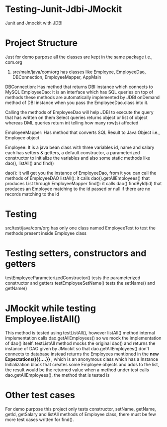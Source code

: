 # Testing-Junit-Jdbi-JMockit
Junit and Jmockit with JDBI

# Project Structure
Just for demo purpose all the classes are kept in the same package i.e., com.org
1. src/main/java/com/org has classes like Employee, EmployeeDao, DBConnection, EmployeeMapper, AppMain

DBConnection: Has method that returns DBI instance which connects to MySQL
EmployeeDao: It is an interface which has SQL queries on top of methods these methods are automatically implemented by 
  JDBI onDemand method of DBI instance when you pass the EmployeeDao.class into it.

Calling the methods of EmployeeDao will help JDBI to execute the query that has written on them
Select queries returns object or list of object whereas DML queries return int telling how many row(s) affected


EmployeeMapper: Has method that converts SQL Result to Java Object i.e., Employee object

Employee: It is a java bean class with three variables id, name and salary each has setters & getters, a default constructor, a parameterized
constructor to initialize the variables and also some static methods like dao(), listAll() and find()

dao(): it will get you the instance of EmployeeDao, from it you can call the methods of EmployeeDAO
listAll(): it calls dao().getAllEmployees() that produces List<Employee> through EmployeeMapper
find(): it calls dao().findById(id) that produces an Employee matching to the id passed or null if there are no records matching to the id

# Testing

src/test/java/com/org has only one class named EmployeeTest to test the methods present inside Employee class

# Testing setters, constructors and getters
testEmployeeParameterizedConstructor() tests the parameterized constructor and getters 
testEmployeeSetName() tests the setName() and getName()


# JMockit while testing Employee.listAll()
This method is tested using testListAll(), however listAll() method internal implementation calls dao.getAllEmployees() so we mock the
implementation of dao() itself.
testListAll method mocks the original dao() and returns the instance of DAO given by JMockit so that dao.getAllEmployees() don't connects 
to database instead returns the Employees mentioned in the <b>new Expectations(){{....}} </b>, which is an anonymous class which has a 
Instance Initialization block that creates some Employee objects and adds to the list, the result would be the returned value when a 
method under test calls dao.getAllEmployees(), the method that is tested is 


# Other test cases
For demo purpose this project only tests constructor, setName, getName, getId, getSalary and listAll methods of Employee class, there
must be few more test cases written for find().

